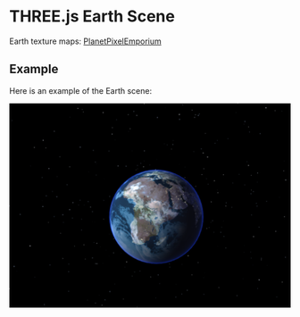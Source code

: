 # THREE.js Earth Scene

Earth texture maps: [PlanetPixelEmporium](https://planetpixelemporium.com/earth.html)

## Example

Here is an example of the Earth scene:

![Earth Scene](./example.png)
